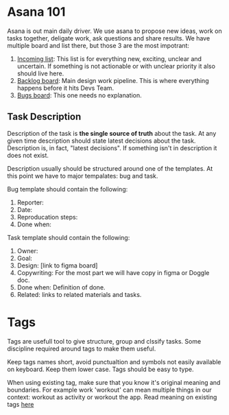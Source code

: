 

# Asana 101

Asana is out main daily driver. We use asana to propose new ideas, work on tasks together, deligate work, ask questions and share results.
We have multiple board and list there, but those 3 are the most impotrant:
1. [Incoming list](https://app.asana.com/0/674910229196621/list): This list is for everything new, exciting, unclear and uncertain. If something is not actionable or with unclear priority it also should live here. 
2. [Backlog board](https://app.asana.com/0/220510979115927/board): Main design work pipeline. This is where everything happens before it hits Devs Team.
3. [Bugs board](https://app.asana.com/0/341358866037484/board): This one needs no explanation.

## Task Description

Description of the task is **the single source of truth** about the task. At any given time description should state latest decisions about the task. Description is, in fact, "latest decisions". If something isn't in description it does not exist.

Description usually should be structured around one of the templates. At this point we have to major tempalates: bug and task.

Bug template should contain the following:

1. Reporter:
2. Date:
3. Reproducation steps:
4. Done when:


Task template should contain the following:

1. Owner:
2. Goal:
3. Design: [link to figma board]
4. Copywriting: For the most part we will have copy in figma or Doggle doc.
5. Done when: Definition of done.
6. Related: links to related materials and tasks.


# Tags

Tags are usefull tool to give structure, group and clssify tasks. Some discipline required around tags to make them useful. 

Keep tags names short, avoid punctualtion and symbols not easily available on keyboard. Keep them lower case. Tags should be easy to type. 

When using existing tag, make sure that you know it's original meaning and boundaries. For example work 'workout' can mean multiple things in our context: workout as activity or workout the app.
Read meaning on existing tags [here](/task-tags-definitions.md)
